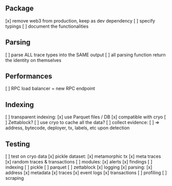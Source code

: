 ## Package

[x] remove web3 from production, keep as dev dependency
[ ] specify typings
[ ] document the functionalities

## Parsing

[ ] parse ALL trace types into the SAME output
[ ] all parsing function return the identity on themselves

## Performances

[ ] RPC load balancer = new RPC endpoint

## Indexing

[ ] transparent indexing:
    [x] use Parquet files / DB
    [x] compatible with cryo
    [ ] Zettablock?
[ ] use cryo to cache all the data?
[ ] collect evidence:
    [ ] => address, bytecode, deployer, tx, labels, etc upon detection

## Testing

[ ] test on cryo data
[x] pickle dataset:
    [x] metamorphic tx
    [x] meta traces
    [x] random traces & transactions
[ ] modules:
    [x] alerts
    [x] findings
    [ ] indexing
        [ ] pickle
        [ ] parquet
        [ ] zettablock
    [x] logging
    [x] parsing:
        [x] address
        [x] metadata
        [x] traces
        [x] event logs
        [x] transactions
    [ ] profiling
    [ ] scraping
